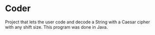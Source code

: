 # Coder
Project that lets the user code and decode a String with a Caesar cipher with any shift size.
This program was done in Java.
